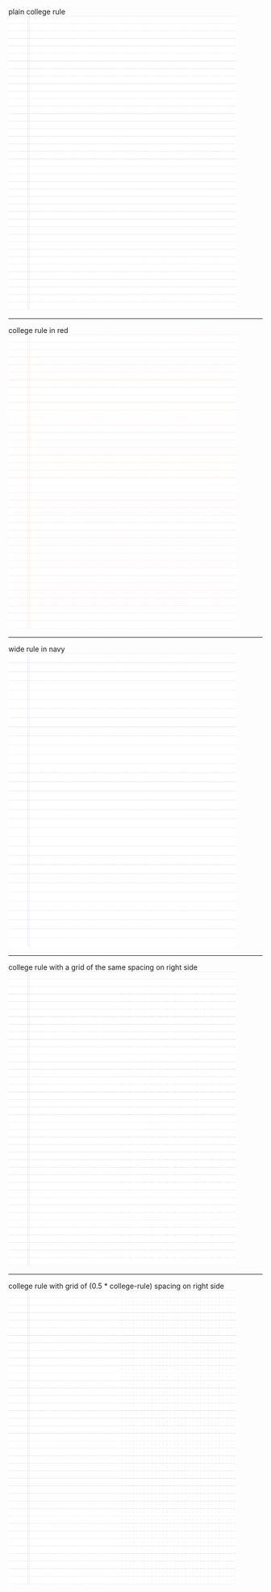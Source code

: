 plain college rule
<br/>
<img src="eg-plain-college.png" width=450 />

<hr/>

college rule in red
<br/>
<img src="eg-plain-college-red.png" width=450 />

<hr/>

wide rule in navy
<br/>
<img src="eg-plain-wide-navy.png" width=450 />

<hr/>

college rule with a grid of the same spacing on right side
<br/>
<img src="eg-right-grid.png" width=450 />

<hr/>

college rule with grid of (0.5 * college-rule) spacing on right side
<br/>
<img src="eg-right-grid-sm.png" width=450 />

